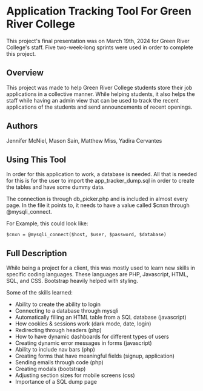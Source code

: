 # Application Tracking Tool For Green River College

This project's final presentation was on March 19th, 2024 for Green River College's staff. 
Five two-week-long sprints were used in order to complete this project.

## Overview

This project was made to help Green River College students store their job applications in a collective manner. 
While helping students, it also helps the staff while having an admin view that can be used to track the recent applications of the students and send announcements of recent openings. 

## Authors

Jennifer McNiel, Mason Sain, Matthew Miss, Yadira Cervantes

## Using This Tool 

In order for this application to work, a database is needed. 
All that is needed for this is for the user to import the app_tracker_dump.sql in order to create the tables and have some dummy data.

The connection is through db_picker.php and is included in almost every page. 
In the file it points to, it needs to have a value called $cnxn through @mysqli_connect.

For Example, this could look like:

`$cnxn = @mysqli_connect($host, $user, $password, $database)`

## Full Description 

While being a project for a client, this was mostly used to learn new skills in specific coding languages. 
These languages are PHP, Javascript, HTML, SQL, and CSS. 
Bootstrap heavily helped with styling.

Some of the skills learned:

* Ability to create the ability to login 
* Connecting to a database through mysqli 
* Automatically filling an HTML table from a SQL database (javascript)
* How cookies & sessions work (dark mode, date, login)
* Redirecting through headers (php) 
* How to have dynamic dashboards for different types of users
* Creating dynamic error messages in forms (javascript)
* Ability to include nav bars (php)
* Creating forms that have meaningful fields (signup, application)
* Sending emails through code (php)
* Creating modals (bootstrap)
* Adjusting section sizes for mobile screens (css)
* Importance of a SQL dump page

